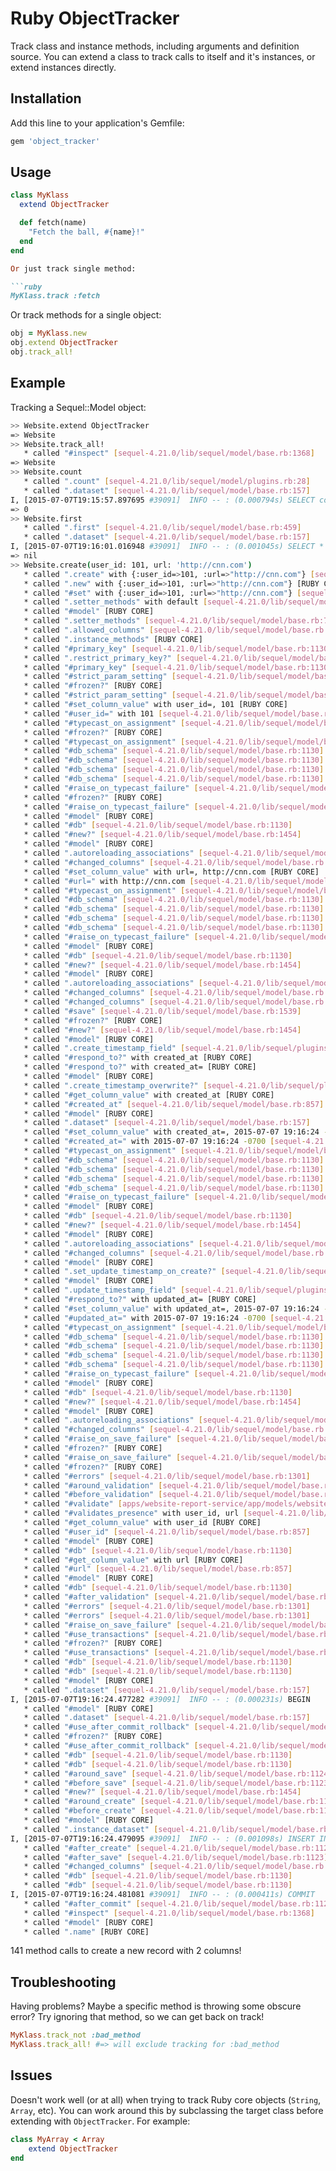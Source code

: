 # Ruby ObjectTracker

Track class and instance methods, including arguments and definition source. You can extend a class to track calls to itself and it's 
instances, or extend instances directly.

## Installation

Add this line to your application's Gemfile:

```ruby
gem 'object_tracker'
```

## Usage

```ruby
class MyKlass
  extend ObjectTracker

  def fetch(name)
    "Fetch the ball, #{name}!"
  end
end

Or just track single method:

```ruby
MyKlass.track :fetch
```

Or track methods for a single object:

```ruby
obj = MyKlass.new
obj.extend ObjectTracker
obj.track_all!
```

## Example

Tracking a Sequel::Model object:

```bash
>> Website.extend ObjectTracker
=> Website
>> Website.track_all!
   * called "#inspect" [sequel-4.21.0/lib/sequel/model/base.rb:1368]
=> Website
>> Website.count
   * called ".count" [sequel-4.21.0/lib/sequel/model/plugins.rb:28]
   * called ".dataset" [sequel-4.21.0/lib/sequel/model/base.rb:157]
I, [2015-07-07T19:15:57.897695 #39091]  INFO -- : (0.000794s) SELECT count(*) AS "count" FROM "websites" LIMIT 1
=> 0
>> Website.first
   * called ".first" [sequel-4.21.0/lib/sequel/model/base.rb:459]
   * called ".dataset" [sequel-4.21.0/lib/sequel/model/base.rb:157]
I, [2015-07-07T19:16:01.016948 #39091]  INFO -- : (0.001045s) SELECT * FROM "websites" LIMIT 1
=> nil
>> Website.create(user_id: 101, url: 'http://cnn.com')
   * called ".create" with {:user_id=>101, :url=>"http://cnn.com"} [sequel-4.21.0/lib/sequel/model/base.rb:147]
   * called ".new" with {:user_id=>101, :url=>"http://cnn.com"} [RUBY CORE]
   * called "#set" with {:user_id=>101, :url=>"http://cnn.com"} [sequel-4.21.0/lib/sequel/model/base.rb:1572]
   * called ".setter_methods" with default [sequel-4.21.0/lib/sequel/model/base.rb:732]
   * called "#model" [RUBY CORE]
   * called ".setter_methods" [sequel-4.21.0/lib/sequel/model/base.rb:732]
   * called ".allowed_columns" [sequel-4.21.0/lib/sequel/model/base.rb:13]
   * called ".instance_methods" [RUBY CORE]
   * called "#primary_key" [sequel-4.21.0/lib/sequel/model/base.rb:1130]
   * called ".restrict_primary_key?" [sequel-4.21.0/lib/sequel/model/base.rb:646]
   * called "#primary_key" [sequel-4.21.0/lib/sequel/model/base.rb:1130]
   * called "#strict_param_setting" [sequel-4.21.0/lib/sequel/model/base.rb:1135]
   * called "#frozen?" [RUBY CORE]
   * called "#strict_param_setting" [sequel-4.21.0/lib/sequel/model/base.rb:1135]
   * called "#set_column_value" with user_id=, 101 [RUBY CORE]
   * called "#user_id=" with 101 [sequel-4.21.0/lib/sequel/model/base.rb:858]
   * called "#typecast_on_assignment" [sequel-4.21.0/lib/sequel/model/base.rb:1135]
   * called "#frozen?" [RUBY CORE]
   * called "#typecast_on_assignment" [sequel-4.21.0/lib/sequel/model/base.rb:1135]
   * called "#db_schema" [sequel-4.21.0/lib/sequel/model/base.rb:1130]
   * called "#db_schema" [sequel-4.21.0/lib/sequel/model/base.rb:1130]
   * called "#db_schema" [sequel-4.21.0/lib/sequel/model/base.rb:1130]
   * called "#db_schema" [sequel-4.21.0/lib/sequel/model/base.rb:1130]
   * called "#raise_on_typecast_failure" [sequel-4.21.0/lib/sequel/model/base.rb:1135]
   * called "#frozen?" [RUBY CORE]
   * called "#raise_on_typecast_failure" [sequel-4.21.0/lib/sequel/model/base.rb:1135]
   * called "#model" [RUBY CORE]
   * called "#db" [sequel-4.21.0/lib/sequel/model/base.rb:1130]
   * called "#new?" [sequel-4.21.0/lib/sequel/model/base.rb:1454]
   * called "#model" [RUBY CORE]
   * called ".autoreloading_associations" [sequel-4.21.0/lib/sequel/model/associations.rb:1417]
   * called "#changed_columns" [sequel-4.21.0/lib/sequel/model/base.rb:1252]
   * called "#set_column_value" with url=, http://cnn.com [RUBY CORE]
   * called "#url=" with http://cnn.com [sequel-4.21.0/lib/sequel/model/base.rb:858]
   * called "#typecast_on_assignment" [sequel-4.21.0/lib/sequel/model/base.rb:1135]
   * called "#db_schema" [sequel-4.21.0/lib/sequel/model/base.rb:1130]
   * called "#db_schema" [sequel-4.21.0/lib/sequel/model/base.rb:1130]
   * called "#db_schema" [sequel-4.21.0/lib/sequel/model/base.rb:1130]
   * called "#db_schema" [sequel-4.21.0/lib/sequel/model/base.rb:1130]
   * called "#raise_on_typecast_failure" [sequel-4.21.0/lib/sequel/model/base.rb:1135]
   * called "#model" [RUBY CORE]
   * called "#db" [sequel-4.21.0/lib/sequel/model/base.rb:1130]
   * called "#new?" [sequel-4.21.0/lib/sequel/model/base.rb:1454]
   * called "#model" [RUBY CORE]
   * called ".autoreloading_associations" [sequel-4.21.0/lib/sequel/model/associations.rb:1417]
   * called "#changed_columns" [sequel-4.21.0/lib/sequel/model/base.rb:1252]
   * called "#changed_columns" [sequel-4.21.0/lib/sequel/model/base.rb:1252]
   * called "#save" [sequel-4.21.0/lib/sequel/model/base.rb:1539]
   * called "#frozen?" [RUBY CORE]
   * called "#new?" [sequel-4.21.0/lib/sequel/model/base.rb:1454]
   * called "#model" [RUBY CORE]
   * called ".create_timestamp_field" [sequel-4.21.0/lib/sequel/plugins/timestamps.rb:40]
   * called "#respond_to?" with created_at [RUBY CORE]
   * called "#respond_to?" with created_at= [RUBY CORE]
   * called "#model" [RUBY CORE]
   * called ".create_timestamp_overwrite?" [sequel-4.21.0/lib/sequel/plugins/timestamps.rb:46]
   * called "#get_column_value" with created_at [RUBY CORE]
   * called "#created_at" [sequel-4.21.0/lib/sequel/model/base.rb:857]
   * called "#model" [RUBY CORE]
   * called ".dataset" [sequel-4.21.0/lib/sequel/model/base.rb:157]
   * called "#set_column_value" with created_at=, 2015-07-07 19:16:24 -0700 [RUBY CORE]
   * called "#created_at=" with 2015-07-07 19:16:24 -0700 [sequel-4.21.0/lib/sequel/model/base.rb:858]
   * called "#typecast_on_assignment" [sequel-4.21.0/lib/sequel/model/base.rb:1135]
   * called "#db_schema" [sequel-4.21.0/lib/sequel/model/base.rb:1130]
   * called "#db_schema" [sequel-4.21.0/lib/sequel/model/base.rb:1130]
   * called "#db_schema" [sequel-4.21.0/lib/sequel/model/base.rb:1130]
   * called "#db_schema" [sequel-4.21.0/lib/sequel/model/base.rb:1130]
   * called "#raise_on_typecast_failure" [sequel-4.21.0/lib/sequel/model/base.rb:1135]
   * called "#model" [RUBY CORE]
   * called "#db" [sequel-4.21.0/lib/sequel/model/base.rb:1130]
   * called "#new?" [sequel-4.21.0/lib/sequel/model/base.rb:1454]
   * called "#model" [RUBY CORE]
   * called ".autoreloading_associations" [sequel-4.21.0/lib/sequel/model/associations.rb:1417]
   * called "#changed_columns" [sequel-4.21.0/lib/sequel/model/base.rb:1252]
   * called "#model" [RUBY CORE]
   * called ".set_update_timestamp_on_create?" [sequel-4.21.0/lib/sequel/plugins/timestamps.rb:54]
   * called "#model" [RUBY CORE]
   * called ".update_timestamp_field" [sequel-4.21.0/lib/sequel/plugins/timestamps.rb:43]
   * called "#respond_to?" with updated_at= [RUBY CORE]
   * called "#set_column_value" with updated_at=, 2015-07-07 19:16:24 -0700 [RUBY CORE]
   * called "#updated_at=" with 2015-07-07 19:16:24 -0700 [sequel-4.21.0/lib/sequel/model/base.rb:858]
   * called "#typecast_on_assignment" [sequel-4.21.0/lib/sequel/model/base.rb:1135]
   * called "#db_schema" [sequel-4.21.0/lib/sequel/model/base.rb:1130]
   * called "#db_schema" [sequel-4.21.0/lib/sequel/model/base.rb:1130]
   * called "#db_schema" [sequel-4.21.0/lib/sequel/model/base.rb:1130]
   * called "#db_schema" [sequel-4.21.0/lib/sequel/model/base.rb:1130]
   * called "#raise_on_typecast_failure" [sequel-4.21.0/lib/sequel/model/base.rb:1135]
   * called "#model" [RUBY CORE]
   * called "#db" [sequel-4.21.0/lib/sequel/model/base.rb:1130]
   * called "#new?" [sequel-4.21.0/lib/sequel/model/base.rb:1454]
   * called "#model" [RUBY CORE]
   * called ".autoreloading_associations" [sequel-4.21.0/lib/sequel/model/associations.rb:1417]
   * called "#changed_columns" [sequel-4.21.0/lib/sequel/model/base.rb:1252]
   * called "#raise_on_save_failure" [sequel-4.21.0/lib/sequel/model/base.rb:1135]
   * called "#frozen?" [RUBY CORE]
   * called "#raise_on_save_failure" [sequel-4.21.0/lib/sequel/model/base.rb:1135]
   * called "#frozen?" [RUBY CORE]
   * called "#errors" [sequel-4.21.0/lib/sequel/model/base.rb:1301]
   * called "#around_validation" [sequel-4.21.0/lib/sequel/model/base.rb:1124]
   * called "#before_validation" [sequel-4.21.0/lib/sequel/model/base.rb:1123]
   * called "#validate" [apps/website-report-service/app/models/website_report.rb:7]
   * called "#validates_presence" with user_id, url [sequel-4.21.0/lib/sequel/plugins/validation_helpers.rb:176]
   * called "#get_column_value" with user_id [RUBY CORE]
   * called "#user_id" [sequel-4.21.0/lib/sequel/model/base.rb:857]
   * called "#model" [RUBY CORE]
   * called "#db" [sequel-4.21.0/lib/sequel/model/base.rb:1130]
   * called "#get_column_value" with url [RUBY CORE]
   * called "#url" [sequel-4.21.0/lib/sequel/model/base.rb:857]
   * called "#model" [RUBY CORE]
   * called "#db" [sequel-4.21.0/lib/sequel/model/base.rb:1130]
   * called "#after_validation" [sequel-4.21.0/lib/sequel/model/base.rb:1123]
   * called "#errors" [sequel-4.21.0/lib/sequel/model/base.rb:1301]
   * called "#errors" [sequel-4.21.0/lib/sequel/model/base.rb:1301]
   * called "#raise_on_save_failure" [sequel-4.21.0/lib/sequel/model/base.rb:1135]
   * called "#use_transactions" [sequel-4.21.0/lib/sequel/model/base.rb:1135]
   * called "#frozen?" [RUBY CORE]
   * called "#use_transactions" [sequel-4.21.0/lib/sequel/model/base.rb:1135]
   * called "#db" [sequel-4.21.0/lib/sequel/model/base.rb:1130]
   * called "#db" [sequel-4.21.0/lib/sequel/model/base.rb:1130]
   * called "#model" [RUBY CORE]
   * called ".dataset" [sequel-4.21.0/lib/sequel/model/base.rb:157]
I, [2015-07-07T19:16:24.477282 #39091]  INFO -- : (0.000231s) BEGIN
   * called "#model" [RUBY CORE]
   * called ".dataset" [sequel-4.21.0/lib/sequel/model/base.rb:157]
   * called "#use_after_commit_rollback" [sequel-4.21.0/lib/sequel/model/base.rb:1135]
   * called "#frozen?" [RUBY CORE]
   * called "#use_after_commit_rollback" [sequel-4.21.0/lib/sequel/model/base.rb:1135]
   * called "#db" [sequel-4.21.0/lib/sequel/model/base.rb:1130]
   * called "#db" [sequel-4.21.0/lib/sequel/model/base.rb:1130]
   * called "#around_save" [sequel-4.21.0/lib/sequel/model/base.rb:1124]
   * called "#before_save" [sequel-4.21.0/lib/sequel/model/base.rb:1123]
   * called "#new?" [sequel-4.21.0/lib/sequel/model/base.rb:1454]
   * called "#around_create" [sequel-4.21.0/lib/sequel/model/base.rb:1124]
   * called "#before_create" [sequel-4.21.0/lib/sequel/model/base.rb:1123]
   * called "#model" [RUBY CORE]
   * called ".instance_dataset" [sequel-4.21.0/lib/sequel/model/base.rb:30]
I, [2015-07-07T19:16:24.479095 #39091]  INFO -- : (0.001098s) INSERT INTO "websites" ("user_id", "url", "created_at", "updated_at") VALUES (101, 'http://cnn.com', '2015-07-07 19:16:24.476029-0700', '2015-07-07 19:16:24.476029-0700') RETURNING *
   * called "#after_create" [sequel-4.21.0/lib/sequel/model/base.rb:1123]
   * called "#after_save" [sequel-4.21.0/lib/sequel/model/base.rb:1123]
   * called "#changed_columns" [sequel-4.21.0/lib/sequel/model/base.rb:1252]
   * called "#db" [sequel-4.21.0/lib/sequel/model/base.rb:1130]
   * called "#db" [sequel-4.21.0/lib/sequel/model/base.rb:1130]
I, [2015-07-07T19:16:24.481081 #39091]  INFO -- : (0.000411s) COMMIT
   * called "#after_commit" [sequel-4.21.0/lib/sequel/model/base.rb:1123]
   * called "#inspect" [sequel-4.21.0/lib/sequel/model/base.rb:1368]
   * called "#model" [RUBY CORE]
   * called ".name" [RUBY CORE]
```

141 method calls to create a new record with 2 columns!


## Troubleshooting

Having problems? Maybe a specific method is throwing some obscure error? Try ignoring that method, so we can get back on track!

```ruby
MyKlass.track_not :bad_method
MyKlass.track_all! #=> will exclude tracking for :bad_method
```

## Issues

Doesn't work well (or at all) when trying to track Ruby core objects (`String`, `Array`, etc). You can work around this by
 subclassing the target class before extending with `ObjectTracker`. For example:

```ruby
class MyArray < Array
	extend ObjectTracker
end
```